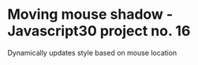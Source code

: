 # Moving mouse shadow - Javascript30 project no. 16 #  

Dynamically updates style based on mouse location 
